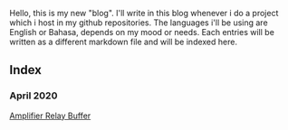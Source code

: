 Hello, this is my new "blog". I'll write in this blog whenever i do a project which i host in my github repositories. The languages i'll be using are English or Bahasa, depends on my mood or needs. Each entries will be written as a different markdown file and will be indexed here.

## Index
### April 2020
[Amplifier Relay Buffer](./2020-04-29/2020-04-29.md)

